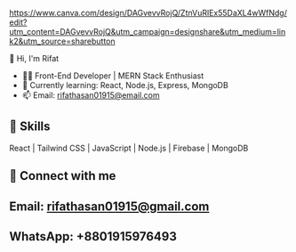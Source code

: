 
https://www.canva.com/design/DAGvevvRojQ/ZtnVuRlEx55DaXL4wWfNdg/edit?utm_content=DAGvevvRojQ&utm_campaign=designshare&utm_medium=link2&utm_source=sharebutton


👋 Hi, I'm Rifat 

- 👨‍💻 Front-End Developer | MERN Stack Enthusiast
- 🌱 Currently learning: React, Node.js, Express, MongoDB
- 📫 Email: rifathasan01915@email.com

## 🚀 Skills
React | Tailwind CSS | JavaScript | Node.js | Firebase | MongoDB

## 🔗 Connect with me
## Email: rifathasan01915@gmail.com
## WhatsApp: +8801915976493


